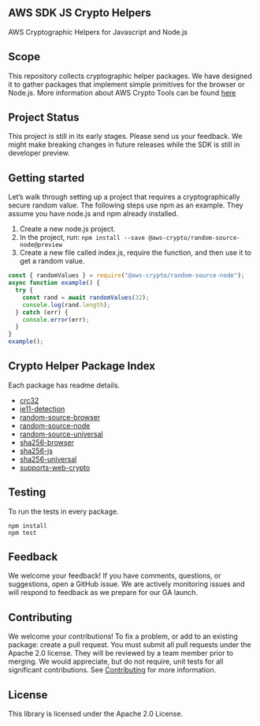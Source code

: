 ## AWS SDK JS Crypto Helpers

AWS Cryptographic Helpers for Javascript and Node.js

## Scope

This repository collects cryptographic helper packages. We have designed it to gather packages that implement simple primitives for the browser or Node.js. More information about AWS Crypto Tools can be found [here](https://docs.aws.amazon.com/aws-crypto-tools/index.html?id=docs_gateway#lang/en_us)

## Project Status

This project is still in its early stages. Please send us your feedback. We might make breaking changes in future releases while the SDK is still in developer preview.

## Getting started

Let’s walk through setting up a project that requires a cryptographically secure random value. The following steps use npm as an example. They assume you have node.js and npm already installed.

1. Create a new node.js project.
2. In the project, run: `npm install --save @aws-crypto/random-source-node@preview`
3. Create a new file called index.js, require the function, and then use it to get a random value.

```javascript
const { randomValues } = require("@aws-crypto/random-source-node");
async function example() {
  try {
    const rand = await randomValues(32);
    console.log(rand.length);
  } catch (err) {
    console.error(err);
  }
}
example();
```

## Crypto Helper Package Index

Each package has readme details.

- [crc32](packages/crc32)
- [ie11-detection](packages/ie11-detection)
- [random-source-browser](packages/random-source-browser)
- [random-source-node](packages/random-source-node)
- [random-source-universal](packages/random-source-universal)
- [sha256-browser](packages/sha256-browser)
- [sha256-js](packages/sha256-js)
- [sha256-universal](packages/sha256-universal)
- [supports-web-crypto](packages/supports-web-crypto)

## Testing

To run the tests in every package.

```
npm install
npm test
```

## Feedback

We welcome your feedback! If you have comments, questions, or suggestions, open a GitHub issue.
We are actively monitoring issues and will respond to feedback as we prepare for our GA launch.

## Contributing

We welcome your contributions! To fix a problem, or add to an existing package: create a pull request.
You must submit all pull requests under the Apache 2.0 license. They will be reviewed by a team member prior to merging.
We would appreciate, but do not require, unit tests for all significant contributions. See [Contributing](CONTRIBUTING.md) for more information.

## License

This library is licensed under the Apache 2.0 License.
